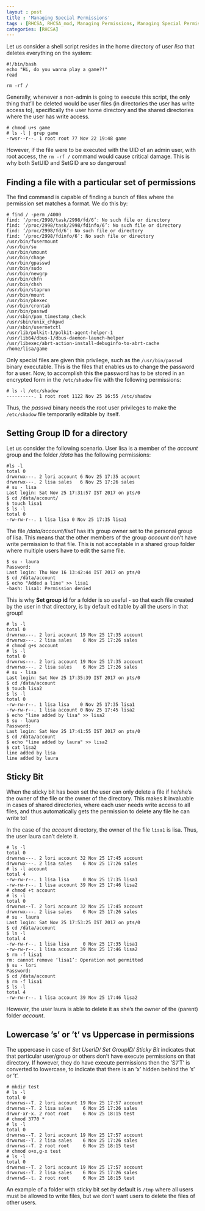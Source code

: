 ```yaml
---
layout : post
title : 'Managing Special Permissions'
tags : [RHCSA, RHCSA_mod, Managing Permissions, Managing Special Permissions]
categories: [RHCSA]
---
```



Let us consider a shell script resides in the home directory of user
*lisa* that deletes everything on the system:

``` console
#!/bin/bash
echo "Hi, do you wanna play a game?!"
read

rm -rf /
```

Generally, whenever a non-admin is going to execute this script, the
only thing that’ll be deleted would be user files (in directories the
user has write access to), specifically the user home directory and the
shared directories where the user has write access.

``` console
# chmod u+s game
# ls -l | grep game
-rwsr--r--. 1 root root 77 Nov 22 19:48 game
```

However, if the file were to be executed with the UID of an admin user,
with root access, the `rm -rf /` command would cause critical damage.
This is why both SetUID and SetGID are so dangerous\!

## Finding a file with a particular set of permissions

The find command is capable of finding a bunch of files where the
permission set matches a format. We do this by:

``` console
# find / -perm /4000
find: ‘/proc/2998/task/2998/fd/6’: No such file or directory
find: ‘/proc/2998/task/2998/fdinfo/6’: No such file or directory
find: ‘/proc/2998/fd/6’: No such file or directory
find: ‘/proc/2998/fdinfo/6’: No such file or directory
/usr/bin/fusermount
/usr/bin/su
/usr/bin/umount
/usr/bin/chage
/usr/bin/gpasswd
/usr/bin/sudo
/usr/bin/newgrp
/usr/bin/chfn
/usr/bin/chsh
/usr/bin/staprun
/usr/bin/mount
/usr/bin/pkexec
/usr/bin/crontab
/usr/bin/passwd
/usr/sbin/pam_timestamp_check
/usr/sbin/unix_chkpwd
/usr/sbin/usernetctl
/usr/lib/polkit-1/polkit-agent-helper-1
/usr/lib64/dbus-1/dbus-daemon-launch-helper
/usr/libexec/abrt-action-install-debuginfo-to-abrt-cache
/home/lisa/game
```

Only special files are given this privilege, such as the
`/usr/bin/passwd` binary executable. This is the files that enables us
to change the password for a user. Now, to accomplish this the password
has to be stored in an encrypted form in the `/etc/shadow` file with the
following permissions:

``` console
# ls -l /etc/shadow
----------. 1 root root 1122 Nov 25 16:55 /etc/shadow
```

Thus, the *passwd* binary needs the root user privileges to make the
`/etc/shadow` file temporarily editable by itself.

## Setting Group ID for a directory

Let us consider the following scenario. User lisa is a member of the
*account* group and the folder */data* has the following permissions:

``` console
#ls -l
total 0
drwxrwx---. 2 lori account 6 Nov 25 17:35 account
drwxrwx---. 2 lisa sales   6 Nov 25 17:26 sales
# su - lisa
Last login: Sat Nov 25 17:31:57 IST 2017 on pts/0
$ cd /data/account/
$ touch lisa1
$ ls -l
total 0
-rw-rw-r--. 1 lisa lisa 0 Nov 25 17:35 lisa1
```

The file */data/account/lisa1* has it’s group owner set to the personal
group of lisa. This means that the other members of the group *account*
don’t have write permission to that file. This is not acceptable in a
shared group folder where multiple users have to edit the same file.

``` console
$ su - laura
Password:
Last login: Thu Nov 16 13:42:44 IST 2017 on pts/0
$ cd /data/account
$ echo "Added a line" >> lisa1
-bash: lisa1: Permission denied
```

This is why **Set group id** for a folder is so useful - so that each
file created by the user in that directory, is by default editable by
all the users in that group\!

``` console
# ls -l
total 0
drwxrwx---. 2 lori account 19 Nov 25 17:35 account
drwxrwx---. 2 lisa sales    6 Nov 25 17:26 sales
# chmod g+s account
# ls -l
total 0
drwxrws---. 2 lori account 19 Nov 25 17:35 account
drwxrwx---. 2 lisa sales    6 Nov 25 17:26 sales
# su - lisa
Last login: Sat Nov 25 17:35:39 IST 2017 on pts/0
$ cd /data/account
$ touch lisa2
$ ls -l
total 0
-rw-rw-r--. 1 lisa lisa    0 Nov 25 17:35 lisa1
-rw-rw-r--. 1 lisa account 0 Nov 25 17:45 lisa2
$ echo "line added by lisa" >> lisa2
$ su - laura
Password:
Last login: Sat Nov 25 17:41:55 IST 2017 on pts/0
$ cd /data/account
$ echo "line added by laura" >> lisa2
$ cat lisa2
line added by lisa
line added by laura
```

## Sticky Bit

When the sticky bit has been set the user can only delete a file if
he/she’s the owner of the file or the owner of the directory. This makes
it invaluable in cases of shared directories, where each user needs
write access to all files, and thus automatically gets the permission to
delete any file he can write to\!

In the case of the *account* directory, the owner of the file `lisa1` is
lisa. Thus, the user laura can’t delete it.

``` console
# ls -l
total 0
drwxrws---. 2 lori account 32 Nov 25 17:45 account
drwxrwx---. 2 lisa sales    6 Nov 25 17:26 sales
# ls -l account
total 4
-rw-rw-r--. 1 lisa lisa     0 Nov 25 17:35 lisa1
-rw-rw-r--. 1 lisa account 39 Nov 25 17:46 lisa2
# chmod +t account
# ls -l
total 0
drwxrws--T. 2 lori account 32 Nov 25 17:45 account
drwxrwx---. 2 lisa sales    6 Nov 25 17:26 sales
# su - laura
Last login: Sat Nov 25 17:53:25 IST 2017 on pts/0
$ cd /data/account
$ ls -l
total 4
-rw-rw-r--. 1 lisa lisa     0 Nov 25 17:35 lisa1
-rw-rw-r--. 1 lisa account 39 Nov 25 17:46 lisa2
$ rm -f lisa1
rm: cannot remove ‘lisa1’: Operation not permitted
$ su - lori
Password:
$ cd /data/account
$ rm -f lisa1
$ ls -l
total 4
-rw-rw-r--. 1 lisa account 39 Nov 25 17:46 lisa2
```

However, the user laura is able to delete it as she’s the owner of the
(parent) folder *account*.

## Lowercase ’s’ or ’t’ vs Uppercase in permissions

The uppercase in case of *Set UserID/ Set GroupID/ Sticky Bit* indicates
that that particular user/group or others don’t have execute permissions
on that directory. If however, they do have execute permissions then the
’S’/’T’ is converted to lowercase, to indicate that there is an ’x’
hidden behind the ’s’ or ’t’.

``` console
# mkdir test
# ls -l
total 0
drwxrws--T. 2 lori account 19 Nov 25 17:57 account
drwxrws--T. 2 lisa sales    6 Nov 25 17:26 sales
drwxr-xr-x. 2 root root     6 Nov 25 18:15 test
# chmod 3770 *
# ls -l
total 0
drwxrws--T. 2 lori account 19 Nov 25 17:57 account
drwxrws--T. 2 lisa sales    6 Nov 25 17:26 sales
drwxrws--T. 2 root root     6 Nov 25 18:15 test
# chmod o+x,g-x test
# ls -l
total 0
drwxrws--T. 2 lori account 19 Nov 25 17:57 account
drwxrws--T. 2 lisa sales    6 Nov 25 17:26 sales
drwxrwS--t. 2 root root     6 Nov 25 18:15 test
```

An example of a folder with sticky bit set by default is `/tmp` where
all users must be allowed to write files, but we don’t want users to
delete the files of other users.
